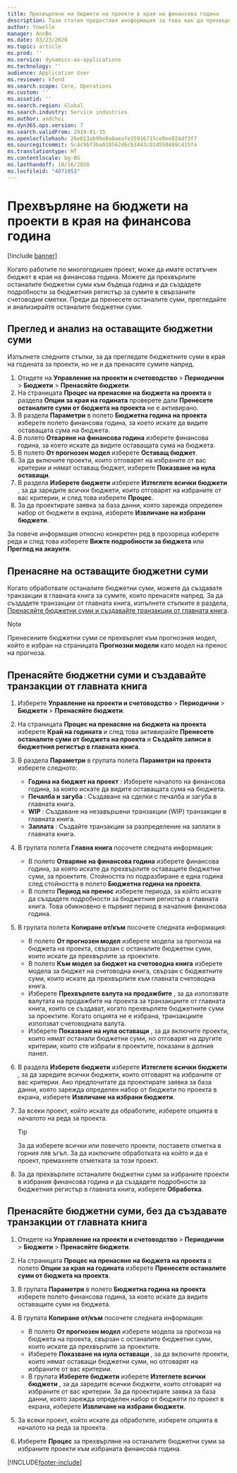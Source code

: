 ```yaml
---
title: Прехвърляне на бюджети на проекти в края на финансова година
description: Тази статия предоставя иноформация за това как да прехвърлите оставащите бюджетни суми към бъдещите години и да създадете данни за бюджетния регистър.
author: Yowelle
manager: AnnBe
ms.date: 03/23/2020
ms.topic: article
ms.prod: ''
ms.service: dynamics-ax-applications
ms.technology: ''
audience: Application User
ms.reviewer: kfend
ms.search.scope: Core, Operations
ms.custom: ''
ms.assetid: ''
ms.search.region: Global
ms.search.industry: Service industries
ms.author: andchoi
ms.dyn365.ops.version: 7
ms.search.validFrom: 2019-01-15
ms.openlocfilehash: 26e013ab99e9a0aeafe25916715ce0ee024df3f7
ms.sourcegitcommit: 5c4c9bf3ba018562d6cb3443c01d550489c415fa
ms.translationtype: HT
ms.contentlocale: bg-BG
ms.lasthandoff: 10/16/2020
ms.locfileid: "4071953"
---
```

# <a name="transfer-project-budgets-at-fiscal-year-end"></a>Прехвърляне на бюджети на проекти в края на финансова година

[!include [banner](../includes/banner.md)]

Когато работите по многогодишен проект, може да имате остатъчен бюджет в края на финансова година. Можете да прехвърлите останалите бюджетни суми към бъдеща година и да създадете подробности за бюджетния регистър за сумите в свързаните счетоводни сметки. Преди да пренесете останалите суми, прегледайте и анализирайте останалите бюджетни суми.

## <a name="review-and-analyze-remaining-budget-amounts"></a>Преглед и анализ на оставащите бюджетни суми

Изпълнете следните стъпки, за да прегледате бюджетните суми в края на годината за проекти, но не и да пренасяте сумите напред.

1. Отидете на **Управление на проекти и счетоводство** > **Периодични** > **Бюджети** > **Пренасяйте бюджети**. 
2. На страницата **Процес на пренасяне на бюджета на проекта** в раздела **Опции за края на годината** проверете дали **Пренесете останалите суми от бюджета на проекта** не е активирано.
3. В раздела **Параметри** в полето **Бюджетна година на проекта** изберете полето финансова година, за което искате да видите оставащата сума на бюджета. 
4. В полето **Отваряне на финансова година** изберете финансова година, за което искате да видите оставащата сума на бюджета. 
5. В полето **От прогнозен модел** изберете **Оставащ бюджет**. 
6. За да включите проекти, които отговарят на избраните от вас критерии и нямат оставащ бюджет, изберете **Показване на нула оставащи**.  
7. В раздела **Изберете бюджети** изберете **Изтеглете всички бюджети** , за да заредите всички бюджети, които отговарят на избраните от вас критерии, и след това изберете **Процес**. 
8. За да проектирате заявка за база данни, която зарежда определен набор от бюджети в екрана, изберете **Извличане на избрани бюджети**.

За повече информация относно конкретен ред в прозореца изберете реда и след това изберете **Вижте подробности за бюджета** или **Преглед на акаунти**.

## <a name="carry-forward-remaining-budget-amounts"></a>Пренасяне на оставащите бюджетни суми 

Когато обработвате останалите бюджетни суми, можете да създавате транзакции в главната книга за сумите, които пренасяте напред. За да създадете транзакции от главната книга, изпълнете стъпките в раздела, [Пренасяйте бюджетни суми и създавайте транзакции от главната книга](#carry-forward). 

> [!NOTE]
> Пренесените бюджетни суми се прехвърлят към прогнозния модел, който е избран на страницата **Прогнозни модели** като модел на пренос на прогноза.  

## <a name="carry-forward-budget-amounts-and-create-general-ledger-transactions"></a><a name="carry-forward"></a>Пренасяйте бюджетни суми и създавайте транзакции от главната книга

1.  Изберете **Управление на проекти и счетоводство** > **Периодични** > **Бюджети** > **Пренасяйте бюджети**. 
2. На страницата **Процес на пренасяне на бюджета на проекта** изберете **Край на годината** и след това активирайте **Пренесете останалите суми от бюджета на проекта** и **Създайте записи в бюджетния регистър в главната книга**. 
3. В раздела **Параметри** в групата полета **Параметри на проекта** изберете следното:

   - **Година на бюджет на проект** : Изберете началото на финансова година, за която искате да видите оставащата сума на бюджета. 
   - **Печалба и загуба** : Създаване на сделки с печалба и загуба в главната книга. 
   -  **WIP** : Създаване на незавършени транзакции (WIP) транзакции в главната книга.
   -  **Заплата** : Създайте транзакции за разпределение на заплати в главната книга. 

5. В групата полета **Главна книга** посочете следната информация: 

   - В полето **Отваряне на финансова година** изберете финансова година, за която искате да прехвърлите оставащите бюджетни суми, за проектите. Стойността по подразбиране е една година след стойността в полето **Бюджетна година на проекта**.
   -  В полето **Период на пренос** изберете периода, за който искате да създадете подробности за бюджетния регистър в главната книга. Това обикновено е първият период в началния финансова година.

6. В групата полета **Копиране от/към** посочете следната информация:

   - В полето **От прогнозен модел** изберете модела за прогноза на бюджета на проекта, свързан с останалите бюджетни суми, които искате да прехвърлите за проектите. 
   - В полето **Към модел за бюджет на счетоводна книга** изберете модела за бюджет на счетоводна книга, свързан с бюджетните суми, които искате да прехвърлите към главната счетоводна книга. 
   -  Изберете **Прехвърлете валута на продажбите** , за да използвате валутата на продажбите на проекта за транзакциите от главната книга, които се създават, когато прехвърляте бюджетните суми за проектите. Когато опцията не е избрана, транзакциите използват счетоводната валута. 
   -  Изберете **Показване на нула оставащи** , за да включите проекти, които нямат останали бюджетни суми, но отговарят на другите критерии, които сте избрали в проектите, показани в долния панел.

7. В раздела **Изберете бюджети** изберете **Изтеглете всички бюджети** , за да заредите всички бюджети, които отговарят на избраните от вас критерии. Ако предпочитате да проектирате заявка за база данни, която зарежда определен набор от бюджети по проекта в екрана, изберете **Извличане на избрани бюджети**.
8. За всеки проект, който искате да обработите, изберете опцията в началото на реда за проекта.

    > [!TIP]
    > За да изберете всички или повечето проекти, поставете отметка в горния ляв ъгъл. За да изключите обработката на който и да е проект, премахнете отметката за този проект.

9. За да прехвърлите останалите бюджетни суми за избраните проекти в избрания финансова година и да създадете подробности за бюджетния регистър в главната книга, изберете **Обработка**.

## <a name="carry-forward-budget-amounts-without-creating-general-ledger-transactions"></a>Пренасяйте бюджетни суми, без да създавате транзакции от главната книга

1. Отидете на **Управление на проекти и счетоводство** > **Периодични** > **Бюджети** > **Пренасяйте бюджети**.
2. На страницата **Процес на пренасяне на бюджета на проекта** в полето **Опции за края на годината** изберете **Пренесете останалите суми от бюджета на проекта**.
3. В групата **Параметри** в полето **Бюджетна година на проекта** изберете полето финансова година, за което искате да видите оставащите суми на бюджета.
4. В групата **Копиране от/към** посочете следната информация:

   - В полето **От прогнозен модел** изберете модела за прогноза на бюджета на проекта, свързан с останалите бюджетни суми, които искате да прехвърлите за проектите. 
   - Изберете **Показване на нула оставащи** , за да включите проекти, които нямат оставащи бюджетни суми, но отговарят на избраните от вас критерии.
   - В групата **Изберете бюджети** изберете **Изтеглете всички бюджети** , за да заредите всички бюджети, които отговарят на избраните от вас критерии. За да проектирате заявка за база данни, която зарежда определен набор от бюджети по проект в екрана, изберете **Извличане на избрани бюджети**.

5. За всеки проект, който искате да обработите, изберете опцията в началото на реда за проекта. 
6. Изберете **Процес** за прехвърляне на останалите бюджетни суми за избраните проекти към избраната финансова година.



[!INCLUDE[footer-include](../includes/footer-banner.md)]
